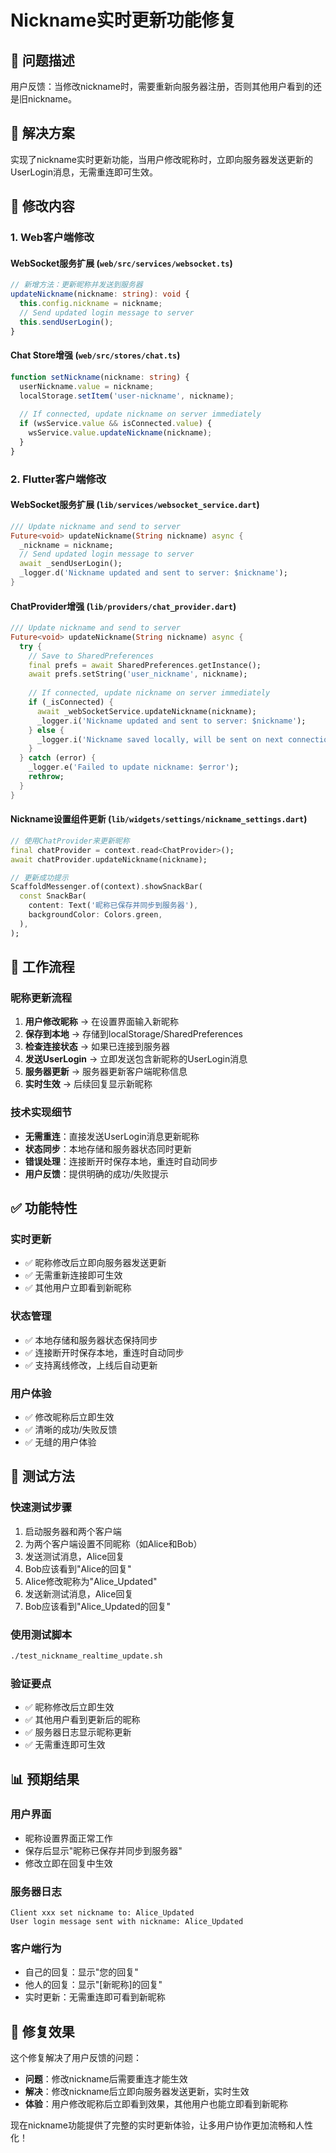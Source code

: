 # Nickname实时更新功能修复

## 🎯 问题描述

用户反馈：当修改nickname时，需要重新向服务器注册，否则其他用户看到的还是旧nickname。

## 🔧 解决方案

实现了nickname实时更新功能，当用户修改昵称时，立即向服务器发送更新的UserLogin消息，无需重连即可生效。

## 📝 修改内容

### 1. Web客户端修改

#### WebSocket服务扩展 (`web/src/services/websocket.ts`)
```typescript
// 新增方法：更新昵称并发送到服务器
updateNickname(nickname: string): void {
  this.config.nickname = nickname;
  // Send updated login message to server
  this.sendUserLogin();
}
```

#### Chat Store增强 (`web/src/stores/chat.ts`)
```typescript
function setNickname(nickname: string) {
  userNickname.value = nickname;
  localStorage.setItem('user-nickname', nickname);
  
  // If connected, update nickname on server immediately
  if (wsService.value && isConnected.value) {
    wsService.value.updateNickname(nickname);
  }
}
```

### 2. Flutter客户端修改

#### WebSocket服务扩展 (`lib/services/websocket_service.dart`)
```dart
/// Update nickname and send to server
Future<void> updateNickname(String nickname) async {
  _nickname = nickname;
  // Send updated login message to server
  await _sendUserLogin();
  _logger.d('Nickname updated and sent to server: $nickname');
}
```

#### ChatProvider增强 (`lib/providers/chat_provider.dart`)
```dart
/// Update nickname and send to server
Future<void> updateNickname(String nickname) async {
  try {
    // Save to SharedPreferences
    final prefs = await SharedPreferences.getInstance();
    await prefs.setString('user_nickname', nickname);
    
    // If connected, update nickname on server immediately
    if (_isConnected) {
      await _webSocketService.updateNickname(nickname);
      _logger.i('Nickname updated and sent to server: $nickname');
    } else {
      _logger.i('Nickname saved locally, will be sent on next connection: $nickname');
    }
  } catch (error) {
    _logger.e('Failed to update nickname: $error');
    rethrow;
  }
}
```

#### Nickname设置组件更新 (`lib/widgets/settings/nickname_settings.dart`)
```dart
// 使用ChatProvider来更新昵称
final chatProvider = context.read<ChatProvider>();
await chatProvider.updateNickname(nickname);

// 更新成功提示
ScaffoldMessenger.of(context).showSnackBar(
  const SnackBar(
    content: Text('昵称已保存并同步到服务器'),
    backgroundColor: Colors.green,
  ),
);
```

## 🔄 工作流程

### 昵称更新流程
1. **用户修改昵称** → 在设置界面输入新昵称
2. **保存到本地** → 存储到localStorage/SharedPreferences
3. **检查连接状态** → 如果已连接到服务器
4. **发送UserLogin** → 立即发送包含新昵称的UserLogin消息
5. **服务器更新** → 服务器更新客户端昵称信息
6. **实时生效** → 后续回复显示新昵称

### 技术实现细节
- **无需重连**：直接发送UserLogin消息更新昵称
- **状态同步**：本地存储和服务器状态同时更新
- **错误处理**：连接断开时保存本地，重连时自动同步
- **用户反馈**：提供明确的成功/失败提示

## ✅ 功能特性

### 实时更新
- ✅ 昵称修改后立即向服务器发送更新
- ✅ 无需重新连接即可生效
- ✅ 其他用户立即看到新昵称

### 状态管理
- ✅ 本地存储和服务器状态保持同步
- ✅ 连接断开时保存本地，重连时自动同步
- ✅ 支持离线修改，上线后自动更新

### 用户体验
- ✅ 修改昵称后立即生效
- ✅ 清晰的成功/失败反馈
- ✅ 无缝的用户体验

## 🧪 测试方法

### 快速测试步骤
1. 启动服务器和两个客户端
2. 为两个客户端设置不同昵称（如Alice和Bob）
3. 发送测试消息，Alice回复
4. Bob应该看到"Alice的回复"
5. Alice修改昵称为"Alice_Updated"
6. 发送新测试消息，Alice回复
7. Bob应该看到"Alice_Updated的回复"

### 使用测试脚本
```bash
./test_nickname_realtime_update.sh
```

### 验证要点
- ✅ 昵称修改后立即生效
- ✅ 其他用户看到更新后的昵称
- ✅ 服务器日志显示昵称更新
- ✅ 无需重连即可生效

## 📊 预期结果

### 用户界面
- 昵称设置界面正常工作
- 保存后显示"昵称已保存并同步到服务器"
- 修改立即在回复中生效

### 服务器日志
```
Client xxx set nickname to: Alice_Updated
User login message sent with nickname: Alice_Updated
```

### 客户端行为
- 自己的回复：显示"您的回复"
- 他人的回复：显示"[新昵称]的回复"
- 实时更新：无需重连即可看到新昵称

## 🎉 修复效果

这个修复解决了用户反馈的问题：
- **问题**：修改nickname后需要重连才能生效
- **解决**：修改nickname后立即向服务器发送更新，实时生效
- **体验**：用户修改昵称后立即看到效果，其他用户也能立即看到新昵称

现在nickname功能提供了完整的实时更新体验，让多用户协作更加流畅和人性化！
